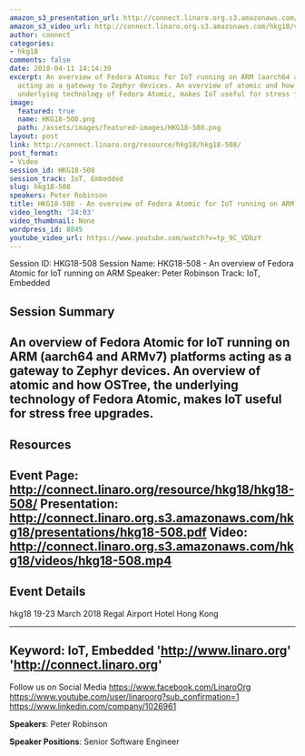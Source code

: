 ```yaml
---
amazon_s3_presentation_url: http://connect.linaro.org.s3.amazonaws.com/hkg18/presentations/hkg18-508.pdf
amazon_s3_video_url: http://connect.linaro.org.s3.amazonaws.com/hkg18/videos/hkg18-508.mp4
author: connect
categories:
- hkg18
comments: false
date: 2018-04-11 14:14:39
excerpt: An overview of Fedora Atomic for IoT running on ARM (aarch64 and ARMv7) platforms
  acting as a gateway to Zephyr devices. An overview of atomic and how OSTree, the
  underlying technology of Fedora Atomic, makes IoT useful for stress free upgrades.
image:
  featured: true
  name: HKG18-508.png
  path: /assets/images/featured-images/HKG18-508.png
layout: post
link: http://connect.linaro.org/resource/hkg18/hkg18-508/
post_format:
- Video
session_id: HKG18-508
session_track: IoT, Embedded
slug: hkg18-508
speakers: Peter Robinson
title: HKG18-508 - An overview of Fedora Atomic for IoT running on ARM
video_length: '24:03'
video_thumbnail: None
wordpress_id: 8845
youtube_video_url: https://www.youtube.com/watch?v=tp_9C_VDbzY
---
```


Session ID: HKG18-508
Session Name: HKG18-508 - An overview of Fedora Atomic for IoT running on ARM
Speaker: Peter Robinson
Track: IoT, Embedded


## Session Summary
An overview of Fedora Atomic for IoT running on ARM (aarch64 and ARMv7) platforms acting as a gateway to Zephyr devices. An overview of atomic and how OSTree, the underlying technology of Fedora Atomic, makes IoT useful for stress free upgrades.
---------------------------------------------------
## Resources
Event Page: http://connect.linaro.org/resource/hkg18/hkg18-508/
Presentation: http://connect.linaro.org.s3.amazonaws.com/hkg18/presentations/hkg18-508.pdf
Video: http://connect.linaro.org.s3.amazonaws.com/hkg18/videos/hkg18-508.mp4
 ---------------------------------------------------
## Event Details
hkg18
19-23 March 2018 
Regal Airport Hotel Hong Kong

---------------------------------------------------
Keyword: IoT, Embedded
'http://www.linaro.org'
'http://connect.linaro.org'
---------------------------------------------------
Follow us on Social Media
https://www.facebook.com/LinaroOrg
https://www.youtube.com/user/linaroorg?sub_confirmation=1
https://www.linkedin.com/company/1026961

**Speakers**: Peter Robinson

**Speaker Positions**: Senior Software Engineer